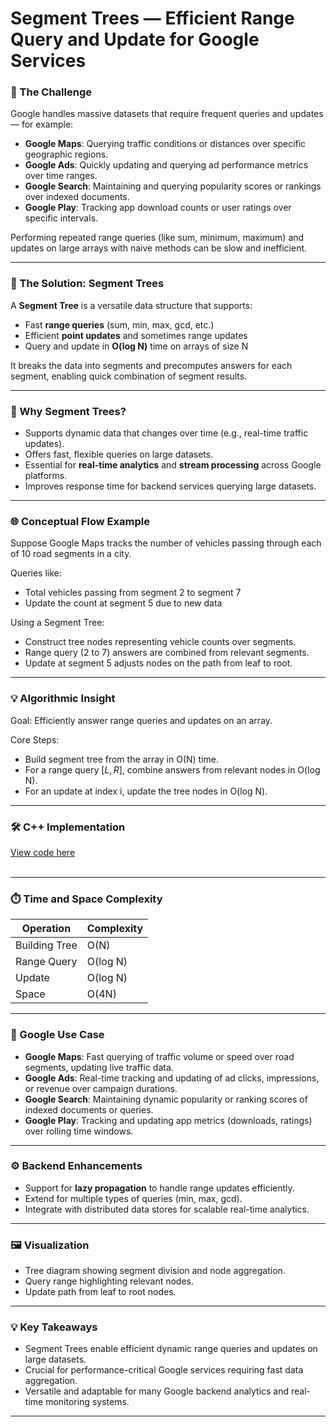 

# Segment Trees — Efficient Range Query and Update for Google Services



### 🎯 The Challenge

Google handles massive datasets that require frequent queries and updates — for example:

* **Google Maps**: Querying traffic conditions or distances over specific geographic regions.
* **Google Ads**: Quickly updating and querying ad performance metrics over time ranges.
* **Google Search**: Maintaining and querying popularity scores or rankings over indexed documents.
* **Google Play**: Tracking app download counts or user ratings over specific intervals.

Performing repeated range queries (like sum, minimum, maximum) and updates on large arrays with naive methods can be slow and inefficient.

---

### 🚀 The Solution: Segment Trees

A **Segment Tree** is a versatile data structure that supports:

* Fast **range queries** (sum, min, max, gcd, etc.)
* Efficient **point updates** and sometimes range updates
* Query and update in **O(log N)** time on arrays of size N

It breaks the data into segments and precomputes answers for each segment, enabling quick combination of segment results.

---

### 🧠 Why Segment Trees?

* Supports dynamic data that changes over time (e.g., real-time traffic updates).
* Offers fast, flexible queries on large datasets.
* Essential for **real-time analytics** and **stream processing** across Google platforms.
* Improves response time for backend services querying large datasets.

---

### 🌐 Conceptual Flow Example

Suppose Google Maps tracks the number of vehicles passing through each of 10 road segments in a city.

Queries like:

* Total vehicles passing from segment 2 to segment 7
* Update the count at segment 5 due to new data

Using a Segment Tree:

* Construct tree nodes representing vehicle counts over segments.
* Range query (2 to 7) answers are combined from relevant segments.
* Update at segment 5 adjusts nodes on the path from leaf to root.

---

### 💡 Algorithmic Insight

Goal: Efficiently answer range queries and updates on an array.

Core Steps:

* Build segment tree from the array in O(N) time.
* For a range query $[L, R]$, combine answers from relevant nodes in O(log N).
* For an update at index i, update the tree nodes in O(log N).

---

### 🛠 C++ Implementation
[View code here](https://github.com/bhumikanaik126/APS-Portfolio/blob/main/codes/b27.cpp)<br><br>

---

### ⏱️ Time and Space Complexity

| Operation     | Complexity |
| ------------- | ---------- |
| Building Tree | O(N)       |
| Range Query   | O(log N)   |
| Update        | O(log N)   |
| Space         | O(4N)      |

---

### 🧪 Google Use Case

* **Google Maps**: Fast querying of traffic volume or speed over road segments, updating live traffic data.
* **Google Ads**: Real-time tracking and updating of ad clicks, impressions, or revenue over campaign durations.
* **Google Search**: Maintaining dynamic popularity or ranking scores of indexed documents or queries.
* **Google Play**: Tracking and updating app metrics (downloads, ratings) over rolling time windows.

---

### ⚙️ Backend Enhancements

* Support for **lazy propagation** to handle range updates efficiently.
* Extend for multiple types of queries (min, max, gcd).
* Integrate with distributed data stores for scalable real-time analytics.

---

### 🖼️ Visualization

* Tree diagram showing segment division and node aggregation.
* Query range highlighting relevant nodes.
* Update path from leaf to root nodes.

---

### 💡 Key Takeaways

* Segment Trees enable efficient dynamic range queries and updates on large datasets.
* Crucial for performance-critical Google services requiring fast data aggregation.
* Versatile and adaptable for many Google backend analytics and real-time monitoring systems.

---
